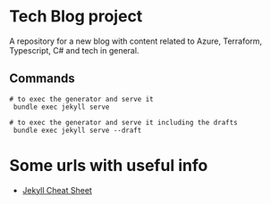 # Tech Blog project
A repository for a new blog with content related to Azure, Terraform, Typescript, C# and tech in general.

## Commands

````
# to exec the generator and serve it
 bundle exec jekyll serve

# to exec the generator and serve it including the drafts
 bundle exec jekyll serve --draft
````

# Some urls with useful info

* [Jekyll Cheat Sheet](https://devhints.io/jekyll)
